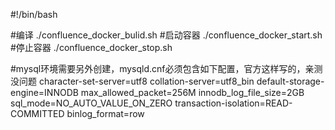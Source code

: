 #!/bin/bash

#编译
./confluence_docker_bulid.sh
#启动容器
./confluence_docker_start.sh
#停止容器
./confluence_docker_stop.sh

#mysql环境需要另外创建，mysqld.cnf必须包含如下配置，官方这样写的，亲测没问题
character-set-server=utf8
collation-server=utf8_bin
default-storage-engine=INNODB
max_allowed_packet=256M
innodb_log_file_size=2GB
sql_mode=NO_AUTO_VALUE_ON_ZERO
transaction-isolation=READ-COMMITTED
binlog_format=row
